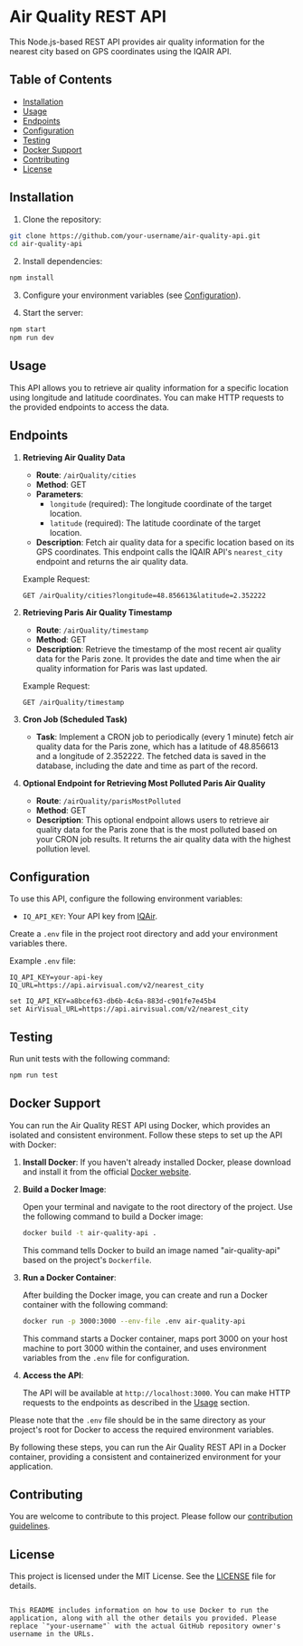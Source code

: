# Air Quality REST API

This Node.js-based REST API provides air quality information for the nearest city based on GPS coordinates using the IQAIR API.

## Table of Contents

- [Installation](#installation)
- [Usage](#usage)
- [Endpoints](#endpoints)
- [Configuration](#configuration)
- [Testing](#testing)
- [Docker Support](#docker-support)
- [Contributing](#contributing)
- [License](#license)

## Installation

1. Clone the repository:

```bash
git clone https://github.com/your-username/air-quality-api.git
cd air-quality-api
```

2. Install dependencies:

```bash
npm install
```

3. Configure your environment variables (see [Configuration](#configuration)).

4. Start the server:

```bash
npm start
npm run dev
```

## Usage

This API allows you to retrieve air quality information for a specific location using longitude and latitude coordinates. You can make HTTP requests to the provided endpoints to access the data.

## Endpoints

1. **Retrieving Air Quality Data**

   - **Route**: `/airQuality/cities`
   - **Method**: GET
   - **Parameters**:
     - `longitude` (required): The longitude coordinate of the target location.
     - `latitude` (required): The latitude coordinate of the target location.
   - **Description**: Fetch air quality data for a specific location based on its GPS coordinates. This endpoint calls the IQAIR API's `nearest_city` endpoint and returns the air quality data.

   Example Request:
   ```http
   GET /airQuality/cities?longitude=48.856613&latitude=2.352222
   ```

2. **Retrieving Paris Air Quality Timestamp**

   - **Route**: `/airQuality/timestamp`
   - **Method**: GET
   - **Description**: Retrieve the timestamp of the most recent air quality data for the Paris zone. It provides the date and time when the air quality information for Paris was last updated.

   Example Request:
   ```http
   GET /airQuality/timestamp
   ```

3. **Cron Job (Scheduled Task)**

   - **Task**: Implement a CRON job to periodically (every 1 minute) fetch air quality data for the Paris zone, which has a latitude of 48.856613 and a longitude of 2.352222. The fetched data is saved in the database, including the date and time as part of the record.

4. **Optional Endpoint for Retrieving Most Polluted Paris Air Quality**

   - **Route**: `/airQuality/parisMostPolluted`
   - **Method**: GET
   - **Description**: This optional endpoint allows users to retrieve air quality data for the Paris zone that is the most polluted based on your CRON job results. It returns the air quality data with the highest pollution level.

## Configuration

To use this API, configure the following environment variables:

- `IQ_API_KEY`: Your API key from [IQAir](https://www.iqair.com/fr/dashboard/api).

Create a `.env` file in the project root directory and add your environment variables there.

Example `.env` file:
```env
IQ_API_KEY=your-api-key
IQ_URL=https://api.airvisual.com/v2/nearest_city
```

```For Windows
set IQ_API_KEY=a8bcef63-db6b-4c6a-883d-c901fe7e45b4
set AirVisual_URL=https://api.airvisual.com/v2/nearest_city
```
## Testing

Run unit tests with the following command:

```bash
npm run test
```

## Docker Support

You can run the Air Quality REST API using Docker, which provides an isolated and consistent environment. Follow these steps to set up the API with Docker:

1. **Install Docker**: If you haven't already installed Docker, please download and install it from the official [Docker website](https://www.docker.com/get-started).

2. **Build a Docker Image**:

   Open your terminal and navigate to the root directory of the project. Use the following command to build a Docker image:

   ```bash
   docker build -t air-quality-api .
   ```

   This command tells Docker to build an image named "air-quality-api" based on the project's `Dockerfile`.

3. **Run a Docker Container**:

   After building the Docker image, you can create and run a Docker container with the following command:

   ```bash
   docker run -p 3000:3000 --env-file .env air-quality-api
   ```

   This command starts a Docker container, maps port 3000 on your host machine to port 3000 within the container, and uses environment variables from the `.env` file for configuration.

4. **Access the API**:

   The API will be available at `http://localhost:3000`. You can make HTTP requests to the endpoints as described in the [Usage](#usage) section.

Please note that the `.env` file should be in the same directory as your project's root for Docker to access the required environment variables.

By following these steps, you can run the Air Quality REST API in a Docker container, providing a consistent and containerized environment for your application.

## Contributing

You are welcome to contribute to this project. Please follow our [contribution guidelines](CONTRIBUTING.md).

## License

This project is licensed under the MIT License. See the [LICENSE](LICENSE) file for details.
```

This README includes information on how to use Docker to run the application, along with all the other details you provided. Please replace `"your-username"` with the actual GitHub repository owner's username in the URLs.
